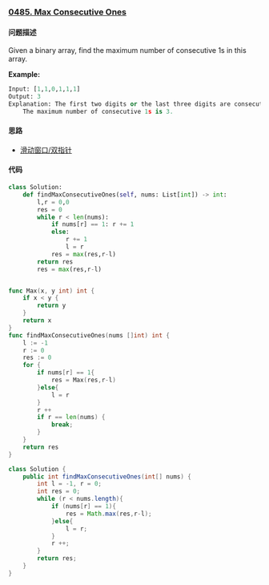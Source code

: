 ### [0485. Max Consecutive Ones](https://leetcode-cn.com/problems/max-consecutive-ones/)

#### 问题描述
Given a binary array, find the maximum number of consecutive 1s in this array.

**Example:**
```python
Input: [1,1,0,1,1,1]
Output: 3
Explanation: The first two digits or the last three digits are consecutive 1s.
    The maximum number of consecutive 1s is 3.
```

#### 思路
- [滑动窗口/双指针](https://leetcode-cn.com/problems/max-consecutive-ones/solution/yi-kan-jiu-dong-zui-da-lian-xu-1de-ge-sh-msm2/)

#### 代码

```python []
class Solution:
    def findMaxConsecutiveOnes(self, nums: List[int]) -> int:
        l,r = 0,0
        res = 0
        while r < len(nums):
            if nums[r] == 1: r += 1
            else:
                r += 1
                l = r
            res = max(res,r-l)
        return res
        res = max(res,r-l)
```
```Go []

func Max(x, y int) int {
    if x < y {
        return y
    }
    return x
}
func findMaxConsecutiveOnes(nums []int) int {
    l := -1
    r := 0
    res := 0
    for {
        if nums[r] == 1{
            res = Max(res,r-l)
        }else{
            l = r
        }
        r ++
        if r == len(nums) {
            break;
        }
    }
    return res
}
```
```java []
class Solution {
    public int findMaxConsecutiveOnes(int[] nums) {
        int l = -1, r = 0;
        int res = 0;
        while (r < nums.length){
            if (nums[r] == 1){
                res = Math.max(res,r-l);
            }else{
                l = r;
            }
            r ++;
        }
        return res;
    }
}
```
